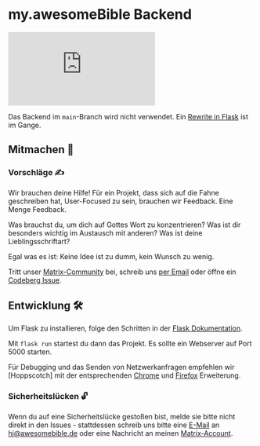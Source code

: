 # my.awesomeBible Backend
[![](https://img.shields.io/matrix/my.awesomebible:matrix.org?color=blueviolet&logo=matrix)](https://matrix.to/#/#my.awesomebible:matrix.org)

Das Backend im ``main``-Branch wird nicht verwendet. Ein [Rewrite in Flask](https://codeberg.org/awesomebible/my-backend/pulls/2) ist im Gange.

## Mitmachen 🦄
### Vorschläge ✍
Wir brauchen deine Hilfe!
Für ein Projekt, dass sich auf die Fahne geschreiben hat, User-Focused zu sein, brauchen wir Feedback. Eine Menge Feedback.

Was brauchst du, um dich auf Gottes Wort zu konzentrieren?
Was ist dir besonders wichtig im Austausch mit anderen?
Was ist deine Lieblingsschriftart?

Egal was es ist: Keine Idee ist zu dumm, kein Wunsch zu wenig.

Tritt unser [Matrix-Community](https://matrix.to/#/#awesomeBible:matrix.org) bei, schreib uns [per Email](mailto:hi@awesomebible.de) oder öffne ein [Codeberg Issue](https://codeberg.org/awesomebible/my-frontend/issues/new).

## Entwicklung 🛠
Um Flask zu installieren, folge den Schritten in der [Flask Dokumentation](https://flask.palletsprojects.com/en/2.1.x/installation/).

Mit `flask run` startest du dann das Projekt. Es sollte ein Webserver auf Port 5000 starten.

Für Debugging und das Senden von Netzwerkanfragen empfehlen wir [Hoppscotch] mit der entsprechenden [Chrome](https://chrome.google.com/webstore/detail/hoppscotch-browser-extens/amknoiejhlmhancpahfcfcfhllgkpbld) und [Firefox](https://addons.mozilla.org/en-US/firefox/addon/hoppscotch/) Erweiterung.

### Sicherheitslücken 🔓

Wenn du auf eine Sicherheitslücke gestoßen bist, melde sie bitte nicht direkt in den Issues - stattdessen schreib uns bitte eine [E-Mail](mailto:hi@awesomebible.de) an [hi@awesomebible.de](mailto:hi@awesomebible.de) oder eine Nachricht an meinen [Matrix-Account](https://matrix.to/#/@awesomebible:matrix.org).